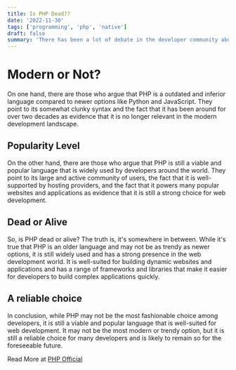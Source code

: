 ```yaml
---
title: Is PHP Dead??
date: '2022-11-30'
tags: ['programming', 'php', 'native']
draft: false
summary: 'There has been a lot of debate in the developer community about whether PHP, a popular programming language used for web development, is dead or still alive and relevant.'
---
```


# Modern or Not?

On one hand, there are those who argue that PHP is a outdated and inferior language compared to newer options like Python and JavaScript. They point to its somewhat clunky syntax and the fact that it has been around for over two decades as evidence that it is no longer relevant in the modern development landscape.

## Popularity Level

On the other hand, there are those who argue that PHP is still a viable and popular language that is widely used by developers around the world. They point to its large and active community of users, the fact that it is well-supported by hosting providers, and the fact that it powers many popular websites and applications as evidence that it is still a strong choice for web development.

## Dead or Alive

So, is PHP dead or alive? The truth is, it's somewhere in between. While it's true that PHP is an older language and may not be as trendy as newer options, it is still widely used and has a strong presence in the web development world. It is well-suited for building dynamic websites and applications and has a range of frameworks and libraries that make it easier for developers to build complex applications quickly.

## A reliable choice

In conclusion, while PHP may not be the most fashionable choice among developers, it is still a viable and popular language that is well-suited for web development. It may not be the most modern or trendy option, but it is still a reliable choice for many developers and is likely to remain so for the foreseeable future.

Read More at <a href="https://www.php.net/">PHP Official</a>
